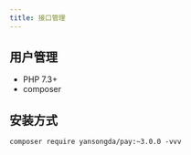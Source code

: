 ```yaml
---
title: 接口管理
---
```


## 用户管理

- PHP 7.3+
- composer

## 安装方式

```shell
composer require yansongda/pay:~3.0.0 -vvv
```
